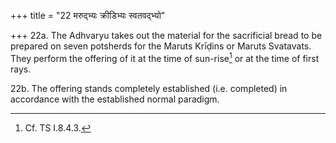 +++
title = "22 मरुद्भ्यः क्रीडिभ्यः स्वतवद्भ्यो"

+++
22a. The Adhvaryu takes out the material for the sacrificial bread to be prepared on seven potsherds for the Maruts Krīḍins or Maruts Svatavats. They perform the offering of it at the time of sun-rise[^2] or at the time of first rays.  

[^1]: Cf. TB I.6.7.4-5.
[^2]: Cf. TS I.8.4.3.  

22b. The offering stands completely established (i.e. completed) in accordance with the established normal paradigm.
